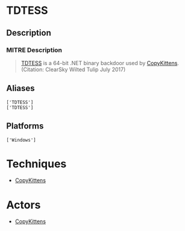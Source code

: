 
# TDTESS

## Description

### MITRE Description

> [TDTESS](https://attack.mitre.org/software/S0164) is a 64-bit .NET binary backdoor used by [CopyKittens](https://attack.mitre.org/groups/G0052). (Citation: ClearSky Wilted Tulip July 2017)

## Aliases

```
['TDTESS']
['TDTESS']
```

## Platforms

```
['Windows']
```

# Techniques


* [CopyKittens](../techniques/CopyKittens.md)


# Actors


* [CopyKittens](../actors/CopyKittens.md)

